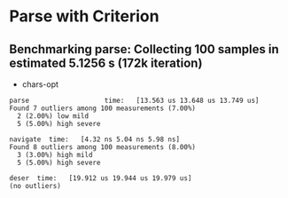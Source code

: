 # Parse with Criterion 


## Benchmarking parse: Collecting 100 samples in estimated 5.1256 s (172k iteration)
- chars-opt
```                                                                      
parse                   time:   [13.563 us 13.648 us 13.749 us]
Found 7 outliers among 100 measurements (7.00%)
  2 (2.00%) low mild
  5 (5.00%) high severe
```

```
navigate  time:   [4.32 ns 5.04 ns 5.98 ns]
Found 8 outliers among 100 measurements (8.00%)
  3 (3.00%) high mild
  5 (5.00%) high severe
```

```
deser  time:   [19.912 us 19.944 us 19.979 us]
(no outliers)
```